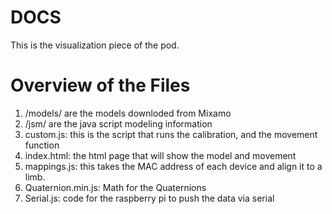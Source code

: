 # DOCS

This is the visualization piece of the pod.  

# Overview of the Files

1. /models/ are the models downloded from Mixamo
2. /jsm/ are the java script modeling information
3. custom.js: this is the script that runs the calibration, and the movement function
4. index.html: the html page that will show the model and movement
5. mappings.js: this takes the MAC address of each device and align it to a limb.
6. Quaternion.min.js:  Math for the Quaternions
7. Serial.js: code for the raspberry pi to push the data via serial 
